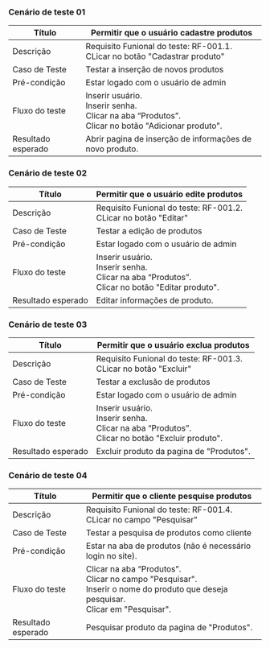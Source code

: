 ### Cenário de teste 01

|Título| Permitir que o usuário cadastre produtos |
|------|-----------------------------------------|
|Descrição| Requisito Funional do teste: RF-001.1. <br /> CLicar no botão "Cadastrar produto" |
|Caso de Teste| Testar a inserção de novos produtos |
|Pré-condição| Estar logado com o usuário de admin |
|Fluxo do teste|Inserir usuário. <br /> Inserir senha. <br /> Clicar na aba “Produtos”. <br /> Clicar no botão "Adicionar produto". |
|Resultado esperado| Abrir pagina de inserção de informações de novo produto. |

### Cenário de teste 02

|Título| Permitir que o usuário edite produtos |
|------|-----------------------------------------|
|Descrição| Requisito Funional do teste: RF-001.2. <br /> CLicar no botão "Editar" |
|Caso de Teste| Testar a edição de produtos |
|Pré-condição| Estar logado com o usuário de admin |
|Fluxo do teste|Inserir usuário. <br /> Inserir senha. <br /> Clicar na aba “Produtos”. <br /> Clicar no botão "Editar produto". |
|Resultado esperado| Editar informações de produto. |

### Cenário de teste 03

|Título| Permitir que o usuário exclua produtos |
|------|-----------------------------------------|
|Descrição| Requisito Funional do teste: RF-001.3. <br /> CLicar no botão "Excluir" |
|Caso de Teste| Testar a exclusão de produtos |
|Pré-condição| Estar logado com o usuário de admin |
|Fluxo do teste|Inserir usuário. <br /> Inserir senha. <br /> Clicar na aba “Produtos”. <br /> Clicar no botão "Excluir produto". |
|Resultado esperado| Excluir produto da pagina de "Produtos". |

### Cenário de teste 04

|Título| Permitir que o cliente pesquise produtos |
|------|-----------------------------------------|
|Descrição| Requisito Funional do teste: RF-001.4. <br /> CLicar no campo "Pesquisar" |
|Caso de Teste| Testar a pesquisa de produtos como cliente |
|Pré-condição| Estar na aba de produtos (não é necessário login no site). |
|Fluxo do teste| Clicar na aba “Produtos”. <br /> Clicar no campo "Pesquisar". <br /> Inserir o nome do produto que deseja pesquisar. <br /> Clicar em "Pesquisar". |
|Resultado esperado| Pesquisar produto da pagina de "Produtos". |

